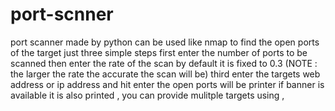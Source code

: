 # port-scnner
port scanner made by python can be used like nmap to find the open ports of the target just three simple steps first enter the number of ports to be scanned then enter the rate of the scan by default it is fixed to 0.3 (NOTE : the larger the rate the accurate the scan will be) third enter the targets web address or ip address and hit enter the open ports will be printer if banner is available it is also printed , you can provide mulitple targets using , 
